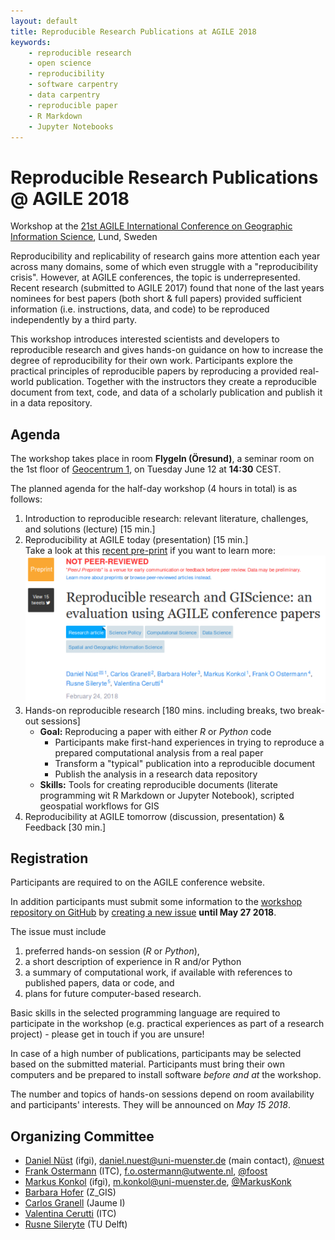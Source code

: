 ```yaml
---
layout: default
title: Reproducible Research Publications at AGILE 2018
keywords:
    - reproducible research
    - open science
    - reproducibility
    - software carpentry
    - data carpentry
    - reproducible paper
    - R Markdown
    - Jupyter Notebooks
---
```


# Reproducible Research Publications @ AGILE 2018

Workshop at the [21st AGILE International Conference on Geographic Information Science](http://agile-online.org/index.php/conference/conference-2018), Lund, Sweden

Reproducibility and replicability of research gains more attention each year across many domains, some of which even struggle with a "reproducibility crisis".
However, at AGILE conferences, the topic is underrepresented.
Recent research (submitted to AGILE 2017) found that none of the last years nominees for best papers (both short & full papers) provided sufficient information (i.e. instructions, data, and code) to be reproduced independently by a third party.

This workshop introduces interested scientists and developers to reproducible research and gives hands-on guidance on how to increase the degree of reproducibility for their own work.
Participants explore the practical principles of reproducible papers by reproducing a provided real-world publication.
Together with the instructors they create a reproducible document from text, code, and data of a scholarly publication and publish it in a data repository.

## Agenda

The workshop takes place in room **Flygeln (Öresund)**, a seminar room on the 1st floor of [Geocentrum 1](https://agile-online.org/practical-and-local-information-2018/venues-and-social-events-2018), on Tuesday June 12 at **14:30** CEST.

The planned agenda for the half-day workshop (4 hours in total) is as follows:

1. Introduction to reproducible research: relevant literature, challenges, and solutions (lecture) [15 min.]
2. Reproducibility at AGILE today (presentation) [15 min.]<br />
Take a look at this [recent pre-print](https://doi.org/10.7287/peerj.preprints.26561v1) if you want to learn more:
[![](public/images/peerj-preprint-agile-rr.png)](https://doi.org/10.7287/peerj.preprints.26561v1)
3. Hands-on reproducible research [180 mins. including breaks, two break-out sessions]
    - **Goal:** Reproducing a paper with either _R_ or _Python_ code
        - Participants make first-hand experiences in trying to reproduce a prepared computational analysis from a real paper
        - Transform a "typical" publication into a reproducible document
        - Publish the analysis in a research data repository
    - **Skills:** Tools for creating reproducible documents (literate programming wit R Markdown or Jupyter Notebook), scripted geospatial workflows for GIS
4. Reproducibility at AGILE tomorrow (discussion, presentation) & Feedback [30 min.]

## Registration

Participants are required to on the AGILE conference website.

In addition participants must submit some information to the [workshop repository on GitHub](https://github.com/o2r-project/reproducible-agile) by [creating a new issue](https://github.com/o2r-project/reproducible-agile/issues/new) **until May 27 2018**.

The issue must include

1. preferred hands-on session (_R_ or _Python_),
1. a short description of experience in R and/or Python
1. a summary of computational work, if available with references to published papers, data or code, and
1. plans for future computer-based research.

Basic skills in the selected programming language are required to participate in the workshop (e.g. practical experiences as part of a research project) - please get in touch if you are unsure!

In case of a high number of publications, participants may be selected based on the submitted material.
Participants must bring their own computers and be prepared to install software _before and at_ the workshop.

The number and topics of hands-on sessions depend on room availability and participants' interests.
They will be announced on _May 15 2018_.

## Organizing Committee

- [Daniel Nüst](https://orcid.org/0000-0002-0024-5046) (ifgi), daniel.nuest@uni-muenster.de (main contact), [@nuest](https://github.com/nuest)
- [Frank Ostermann](https://orcid.org/0000-0002-9317-8291) (ITC), f.o.ostermann@utwente.nl, [@foost](https://github.com/foost)
- [Markus Konkol](https://orcid.org/0000-0001-6651-0976) (ifgi), m.konkol@uni-muenster.de, [@MarkusKonk](https://github.com/MarkusKonk)
- [Barbara Hofer](https://orcid.org/0000-0001-7078-3766) (Z_GIS)
- [Carlos Granell](https://orcid.org/0000-0003-1004-9695) (Jaume I)
- [Valentina Cerutti](https://orcid.org/0000-0002-9612-1581) (ITC)
- [Rusne Sileryte](https://orcid.org/0000-0002-8245-3016) (TU Delft)
